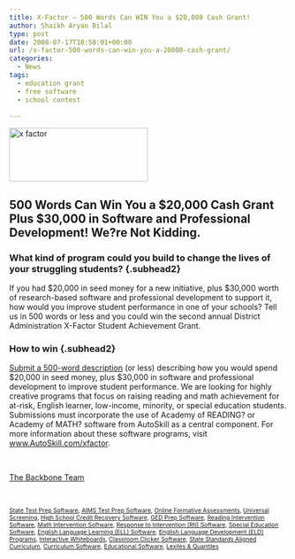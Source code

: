 ```yaml
---
title: X-Factor – 500 Words Can WIN You a $20,000 Cash Grant!
author: Shaikh Aryan Bilal
type: post
date: 2008-07-17T18:58:01+00:00
url: /x-factor-500-words-can-win-you-a-20000-cash-grant/
categories:
  - News
tags:
  - education grant
  - free software
  - school contest

---
```

[<img loading="lazy" src="http://www.backbonecommunications.com/wp-content/uploads/x-factor.jpg" alt="x factor" width="251" height="97" />][1]

<map name="Map" id="Map">
  <area href="http://autoskill.com" shape="rect" coords="480,69,606,148" target="_blank" />
</map>

## 500 Words Can Win You a $20,000 Cash Grant Plus $30,000 in Software and Professional Development! We?re Not Kidding.

### What kind of program could you build to change the lives of your struggling students? {.subhead2}

If you had $20,000 in seed money for a new initiative, plus $30,000 worth of research-based software and professional development to support it, how would you improve student performance in one of your schools? Tell us in 500 words or less and you could win the second annual District Administration X-Factor Student Achievement Grant.

### How to win {.subhead2}

[Submit a 500-word description][2] (or less) describing how you would spend $20,000 in seed money, plus $30,000 in software and professional development to improve student performance. We are looking for highly creative programs that focus on raising reading and math achievement for at-risk, English learner, low-income, minority, or special education students. Submissions must incorporate the use of Academy of READING? or Academy of MATH? software from AutoSkill as a central component. For more information about these software programs, visit <a href="http://www.autoskill.com/xfactor" target="_blank" rel="noopener">www.AutoSkill.com/xfactor</a>.

<p class="border">
  &nbsp;
</p>

[The Backbone Team][3]

<p class="border">
  &nbsp;
</p>

<span style="font-size: 8pt"><a href="http://www.backbonecommunications.com/default-category/state-test-prep-software" title="State Test Prep">State Test Prep Software</a>, <a href="http://www.backbonecommunications.com/default-category/aims-test-prep-software" title="AIMS Test Prep">AIMS Test Prep Software</a>, <a href="http://www.backbonecommunications.com/default-category/online-formative-assessments" title="Online Formative Assessment">Online Formative Assessments</a>, <a href="http://www.backbonecommunications.com/default-category/universal-screening" title="Universal Screening">Universal Screening</a>, <a href="http://www.backbonecommunications.com/default-category/high-school-credit-recovery-software" title="High School Credit Recovery Software">High School Credit Recovery Software</a>, <a href="http://www.backbonecommunications.com/default-category/ged-prep-software/" title="GED Prep Software">GED Prep Software</a>, <a href="http://www.backbonecommunications.com/default-category/reading-intervention-software" title="Reading Intervention Software">Reading Intervention Software</a>, <a href="http://www.backbonecommunications.com/default-category/math-intervention-software" title="Math Intervention Software">Math Intervention Software</a>, <a href="http://www.backbonecommunications.com/reading-math-intervention/rti-response-to-intervention/" title="Response to Intervention (RTI) Software">Response to Intervention (RtI) Software</a>, <a href="http://www.backbonecommunications.com/default-category/special-education-software" title="Special Education Software">Special Education Software</a>, <a href="http://www.backbonecommunications.com/default-category/english-language-learning-ell-software" title="English Language Learning (ELL) Software">English Language Learning (ELL) Software</a>, <a href="http://www.backbonecommunications.com/default-category/english-language-development-eld-programs/" title="English Language Development (ELD) Programs">English Language Development (ELD) Programs</a>, <a href="http://www.backbonecommunications.com/default-category/interactive-whiteboards" title="Interactive Whiteboard Alternative">Interactive Whiteboards</a>, <a href="http://www.backbonecommunications.com/default-category/classroom-clicker-software" title="Classroom Clicker Software">Classroom Clicker Software</a>, <a href="http://www.backbonecommunications.com/default-category/state-standards-aligned-curriculum" title="Standards Aligned Curriculum">State Standards Aligned Curriculum</a>, <a href="http://www.backbonecommunications.com/default-category/curriculum-software/" title="Curriculum Software">Curriculum Software</a>, <a href="http://www.backbonecommunications.com/default-category/educational-software/" title="Educational Software">Educational Software</a>, <a href="http://www.backbonecommunications.com/default-category/lexiles-quantiles/" title="Lexiles & Quantiles">Lexiles & Quantiles</a></span>

 [1]: http://www.backbonecommunications.com/wp-content/uploads/x-factor.jpg "x factor"
 [2]: http://www.districtadministration.com/viewpage.aspx?pagename=staticpage/xfactor2008/entry.html&Refresh=false
 [3]: http://www.backbonecommunications.com/about-us